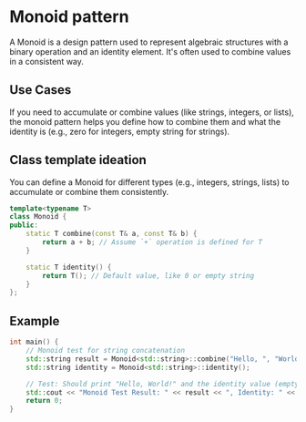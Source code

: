 # Monoid pattern

A Monoid is a design pattern used to represent algebraic structures with a binary operation and an identity element. It's often used to combine values in a consistent way.

## Use Cases

If you need to accumulate or combine values (like strings, integers, or lists), the monoid pattern helps you define how to combine them and what the identity is (e.g., zero for integers, empty string for strings).

## Class template ideation

You can define a Monoid for different types (e.g., integers, strings, lists) to accumulate or combine them consistently.

```cpp
template<typename T>
class Monoid {
public:
    static T combine(const T& a, const T& b) {
        return a + b; // Assume `+` operation is defined for T
    }

    static T identity() {
        return T(); // Default value, like 0 or empty string
    }
};
```

## Example

```cpp
int main() {
    // Monoid test for string concatenation
    std::string result = Monoid<std::string>::combine("Hello, ", "World!");
    std::string identity = Monoid<std::string>::identity();

    // Test: Should print "Hello, World!" and the identity value (empty string)
    std::cout << "Monoid Test Result: " << result << ", Identity: " << identity << std::endl;
    return 0;
}
```